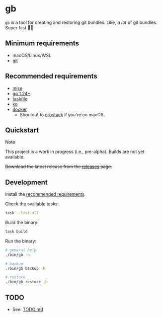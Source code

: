 # gb

`gb` is a tool for creating and restoring git bundles. Like, _a lot_ of git bundles. Super fast 🏃💨

## Minimum requirements

* macOS/Linux/WSL
* [git](https://git-scm.com)

## Recommended requirements

* [mise](https://mise.jdx.dev/)
* [go 1.24+](https://go.dev)
* [taskfile](https://taskfile.dev)
* [ko](https://ko.build)
* [docker](https://www.docker.com)
  * Shoutout to [orbstack](https://orbstack.dev/) if you're on macOS.

## Quickstart

> [!NOTE]
> This project is a work in progress (i.e., pre-alpha). Builds are not yet available.

~~Download the latest release from the [releases](https://github.com/pythoninthegrass/gb/releases) page.~~

## Development

Install the [recommended requirements](#recommended-requirements).

Check the available tasks:

```bash
task --list-all
```

Build the binary:

```bash
task build
```

Run the binary:

```bash
# general help
./bin/gb -h

# backup
./bin/gb backup -h

# restore
./bin/gb restore -h
```

## TODO

* See: [TODO.md](TODO.md)
